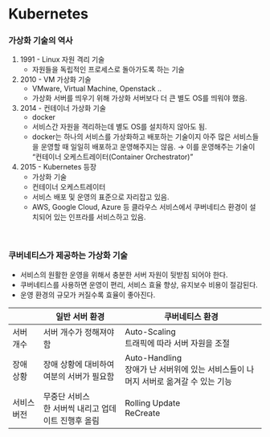 # Kubernetes

### 가상화 기술의 역사

1. 1991 - Linux 자원 격리 기술
    - 자원들을 독립적인 프로세스로 돌아가도록 하는 기술
2. 2010 - VM 가상화 기술
    -  VMware, Virtual Machine, Openstack ..
    -  가상화 서버를 띄우기 위해 가상화 서버보다 더 큰 별도 OS를 띄워야 했음.
3. 2014 - 컨테이너 가상화 기술
    -  docker
    -  서비스간 자원을 격리하는데 별도 OS를 설치하지 않아도 됨. 
    -  docker는 하나의 서비스를 가상화하고 배포하는 기술이지 아주 많은 서비스들을 운영할 때 일일히 배포하고 운영해주지는 않음. → 이를 운영해주는 기술이 “컨테이너 오케스트레이터(Container Orchestrator)”
4. 2015 - Kubernetes 등장
    -  가상화 기술
    -  컨테이너 오케스트레이터
    -  서비스 배포 및 운영의 표준으로 자리잡고 있음.
    -  AWS, Google Cloud, Azure 등 클라우스 서비스에서 쿠버네티스 환경이 설치되어 있는 인프라를 서비스하고 있음.

<br/>

### 쿠버네티스가 제공하는 가상화 기술

- 서비스의 원활한 운영을 위해서 충분한 서버 자원이 뒷받침 되어야 한다.
- 쿠버네티스를 사용하면 운영이 편리, 서비스 효율 향상, 유지보수 비용이 절감된다.
- 운영 환경의 규모가 커질수록 효율이 좋아진다.

|  | 일반 서버 환경  | 쿠버네티스 환경 |
| --- | --- | --- |
| 서버 개수 | 서버 개수가 정해져야 함 | Auto-Scaling <br/>트래픽에 따라 서버 자원을 조절 |
| 장애 상황 | 장애 상황에 대비하여 여분의 서버가 필요함 | Auto-Handling <br/>장애가 난 서버위에 있는 서비스들이 나머지 서버로 옮겨갈 수 있는 기능 |
| 서비스 버전 | 무중단 서비스 <br/> 한 서버씩 내리고 업데이트 진행후 올림 | Rolling Update<br/> ReCreate |
